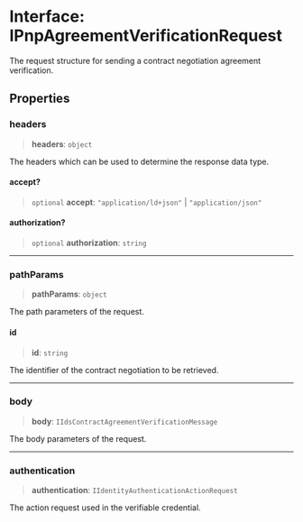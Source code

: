 # Interface: IPnpAgreementVerificationRequest

The request structure for sending a contract negotiation agreement verification.

## Properties

### headers

> **headers**: `object`

The headers which can be used to determine the response data type.

#### accept?

> `optional` **accept**: `"application/ld+json"` \| `"application/json"`

#### authorization?

> `optional` **authorization**: `string`

***

### pathParams

> **pathParams**: `object`

The path parameters of the request.

#### id

> **id**: `string`

The identifier of the contract negotiation to be retrieved.

***

### body

> **body**: `IIdsContractAgreementVerificationMessage`

The body parameters of the request.

***

### authentication

> **authentication**: `IIdentityAuthenticationActionRequest`

The action request used in the verifiable credential.
